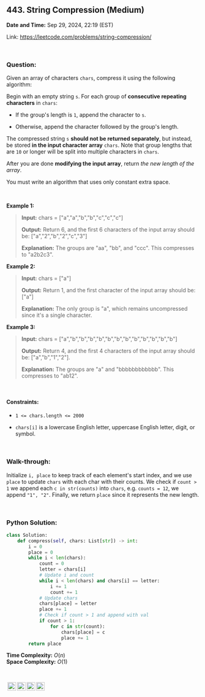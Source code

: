 ## 443. String Compression (Medium)
**Date and Time:** Sep 29, 2024, 22:19 (EST)

Link: https://leetcode.com/problems/string-compression/

<br>

### Question:
Given an array of characters `chars`, compress it using the following algorithm:

Begin with an empty string `s`. For each group of **consecutive repeating characters** in `chars`:

* If the group's length is `1`, append the character to `s`.

* Otherwise, append the character followed by the group's length.

The compressed string `s` **should not be returned separately**, but instead, be stored **in the input character array** `chars`. Note that group lengths that are `10` or longer will be split into multiple characters in `chars`.

After you are done **modifying the input array**, return _the new length of the array_.

You must write an algorithm that uses only constant extra space.

<br>

**Example 1:**
> **Input:** chars = ["a","a","b","b","c","c","c"]
> 
> **Output:** Return 6, and the first 6 characters of the input array should be: ["a","2","b","2","c","3"]
>
> **Explanation:** The groups are "aa", "bb", and "ccc". This compresses to "a2b2c3".

**Example 2:**
> **Input:** chars = ["a"]
> 
> **Output:** Return 1, and the first character of the input array should be: ["a"]
>
> **Explanation:** The only group is "a", which remains uncompressed since it's a single character.

**Example 3:**
> **Input:** chars = ["a","b","b","b","b","b","b","b","b","b","b","b","b"]
> 
> **Output:** Return 4, and the first 4 characters of the input array should be: ["a","b","1","2"].
>
> **Explanation:** The groups are "a" and "bbbbbbbbbbbb". This compresses to "ab12".

<br>

#### Constraints:
* `1 <= chars.length <= 2000`

* `chars[i]` is a lowercase English letter, uppercase English letter, digit, or symbol.

<br>

### Walk-through: 
Initialize `i, place` to keep track of each element's start index, and we use `place` to update `chars` with each char with their counts. We check if `count > 1` we append each `c in str(counts)` into `chars`, e.g. `counts = 12`, we append `"1", "2"`. Finally, we return `place` since it represents the new length.

<br>

### Python Solution:
```python
class Solution:
    def compress(self, chars: List[str]) -> int:
        i = 0
        place = 0
        while i < len(chars):
            count = 0
            letter = chars[i]
            # Update i and count
            while i < len(chars) and chars[i] == letter:
                i += 1
                count += 1
            # Update chars
            chars[place] = letter
            place += 1
            # Check if count > 1 and append with val
            if count > 1:
                for c in str(count):
                    chars[place] = c
                    place += 1
        return place
```
**Time Complexity:** $O(n)$ <br>
**Space Complexity:** $O(1)$

<br>

<img style="height:22px!important;margin-left:3px;vertical-align:text-bottom;" src="https://mirrors.creativecommons.org/presskit/icons/cc.svg?ref=chooser-v1" alt="CC BY-NC-SA" title="CC BY-NC-SA"><img style="height:22px!important;margin-left:3px;vertical-align:text-bottom;" src="https://mirrors.creativecommons.org/presskit/icons/by.svg?ref=chooser-v1" alt="BY: credit must be given to the creator" title="BY: credit must be given to the creator"><img style="height:22px!important;margin-left:3px;vertical-align:text-bottom;" src="https://mirrors.creativecommons.org/presskit/icons/nc.svg?ref=chooser-v1" alt="NC: Only noncommercial uses of the work are permitted" title="NC: Only noncommercial uses of the work are permitted"><img style="height:22px!important;margin-left:3px;vertical-align:text-bottom;" src="https://mirrors.creativecommons.org/presskit/icons/sa.svg?ref=chooser-v1" alt="SA: Adaptations must be shared under the same terms" title="SA: Adaptations must be shared under the same terms">
